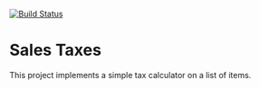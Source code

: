 [![Build Status](https://travis-ci.com/lucaGazzola/taxes.svg?branch=master)](https://travis-ci.com/lucaGazzola/taxes.svg?branch=master)
<br />

# Sales Taxes

This project implements a simple tax calculator on a list of items.

